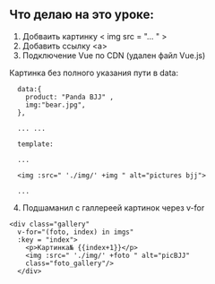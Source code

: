 ## Что делаю на это уроке:

1. Добваить картинку \< img src = "... " >
2. Добавить ссылку \<a>
3. Подключение Vue по CDN (удален файл Vue.js)

Картинка без полного указания пути в data:

```#JS
  data:{
    product: "Panda BJJ" ,
    img:"bear.jpg",
  },

  ... ... 

  template:

  ...

  <img :src=" './img/' +img " alt="pictures bjj">

  ...

```

4. Подшаманил с галлереей картинок через v-for

```#JS
<div class="gallery"
  v-for="(foto, index) in imgs" 
  :key = "index">
    <p>Картинка№ {{index+1}}</p>
    <img :src=" './img/' +foto " alt="picBJJ"
    class="foto_gallery"/>
  </div>
```

